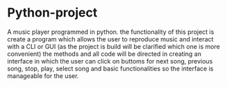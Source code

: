 # Python-project
A music player programmed in python. the functionality of this project is create a program which allows the user to reproduce music and interact with a CLI or GUI (as the project is build will be clarified which one is more convenient) the methods and all code will be directed in creating an interface in which the user can click on buttoms for next song, previous song, stop, play, select song and basic functionalities so the interface is manageable for the user.
